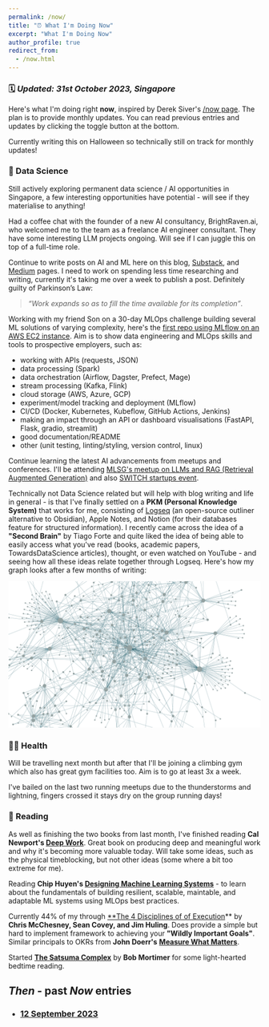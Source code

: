 ```yaml
---
permalink: /now/
title: "⏰ What I'm Doing Now"
excerpt: "What I'm Doing Now"
author_profile: true
redirect_from: 
  - /now.html
---
```


### 🗓️ *Updated: 31st October 2023, Singapore*

Here's what I'm doing right **now**, inspired by Derek Siver's [/now page](https://nownownow.com/about). The plan is to provide monthly updates. You can read previous entries and updates by clicking the toggle button at the bottom.

Currently writing this on Halloween so technically still on track for monthly updates!

### 🧠 Data Science

Still actively exploring permanent data science / AI opportunities in Singapore, a few interesting opportunities have potential - will see if they materialise to anything!

Had a coffee chat with the founder of a new AI consultancy, BrightRaven.ai, who welcomed me to the team as a freelance AI engineer consultant. They have some interesting LLM projects ongoing. Will see if I can juggle this on top of a full-time role.

Continue to write posts on AI and ML here on this blog, [Substack](https://vincelam.substack.com/), and [Medium](https://medium.com/@vince-lam) pages. I need to work on spending less time researching and writing, currently it's taking me over a week to publish a post. Definitely guilty of Parkinson’s Law:

>*“Work expands so as to fill the time available for its completion”*.

Working with my friend Son on a 30-day MLOps challenge building several ML solutions of varying complexity, here's the [first repo using MLflow on an AWS EC2 instance](https://github.com/vince-lam/aws-mlflow-mlops). Aim is to show data engineering and MLOps skills and tools to prospective employers, such as:

* working with APIs (requests, JSON)
* data processing (Spark)
* data orchestration (Airflow, Dagster, Prefect, Mage)
* stream processing (Kafka, Flink)
* cloud storage (AWS, Azure, GCP)
* experiment/model tracking and deployment (MLflow)
* CI/CD (Docker, Kubernetes, Kubeflow, GitHub Actions, Jenkins)
* making an impact through an API or dashboard visualisations (FastAPI, Flask, gradio, streamlit)
* good documentation/README
* other (unit testing, linting/styling, version control, linux)

Continue learning the latest AI advancements from meetups and conferences. I'll be attending [MLSG's meetup on LLMs and RAG (Retrieval Augmented Generation)](https://www.meetup.com/machine-learning-singapore/events/296955937) and also [SWITCH startups event](https://2023.switchsg.org/).

Technically not Data Science related but will help with blog writing and life in general - is that I've finally settled on a **PKM (Personal Knowledge System)** that works for me, consisting of [Logseq](https://logseq.com/) (an open-source outliner alternative to Obsidian), Apple Notes, and Notion (for their databases feature for structured information). I recently came across the idea of a **"Second Brain"** by Tiago Forte and quite liked the idea of being able to easily access what you've read (books, academic papers, TowardsDataScience articles), thought, or even watched on YouTube - and seeing how all these ideas relate together through Logseq. Here's how my graph looks after a few months of writing:

![Logseq graph connection](/images/blog/2023-10-logseq-graph.png)

### 🏃‍♂️ Health

Will be travelling next month but after that I'll be joining a climbing gym which also has great gym facilities too. Aim is to go at least 3x a week.

I've bailed on the last two running meetups due to the thunderstorms and lightning, fingers crossed it stays dry on the group running days!

### 📖 Reading

As well as finishing the two books from last month, I've finished reading **Cal Newport's [Deep Work](https://www.goodreads.com/book/show/25744928-deep-work)**. Great book on producing deep and meaningful work and why it's becoming more valuable today. Will take some ideas, such as the physical timeblocking, but not other ideas (some where a bit too extreme for me).

Reading **Chip Huyen's [Designing Machine Learning Systems](https://www.goodreads.com/en/book/show/60715378)** - to learn about the fundamentals of building resilient, scalable, maintable, and adaptable ML systems using MLOps best practices.

Currently 44% of my through [**The 4 Disciplines of of Execution](https://www.goodreads.com/book/show/13260184-the-4-disciplines-of-execution)** by **Chris McChesney, Sean Covey, and Jim Huling**. Does provide a simple but hard to implement framework to achieving your **"Wildly Important Goals"**. Similar principals to OKRs from **John Doerr's** **[Measure What Matters](https://www.goodreads.com/en/book/show/39286958)**.

Started **[The Satsuma Complex](https://www.goodreads.com/en/book/show/61401116)** by **Bob Mortimer** for some light-hearted bedtime reading.

## *Then* - past *Now* entries

* ### [12 September 2023](/then/now-2023-09)
